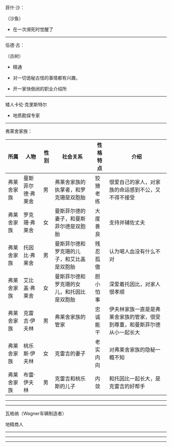 
菲什·沙：

（沙鱼）

- 在一次濒死时觉醒了

---

伍德·古：

（古树）

- 精通

- 对一切诡秘古怪的事情都有兴趣，

- 开一家快倒闭的职业介绍所



---

矮人卡伦·克里斯特尔

- 地质勘探专家



---

弗莱舍家族：

| 所属    | 人物        | 性别 | 社会关系                  | 性格特点 | 介绍                                   |
|-------|-----------|----|-----------------------|------|--------------------------------------|
| 弗莱舍家族 | 曼斯菲尔德·弗莱舍 | 男  | 弗莱舍家族的执掌者，和罗克珊是双胞胎    | 狡猾老练 | 很爱自己的家人，对家族的命运感到不公，又不得不接受            |
| 弗莱舍家族 | 罗克珊·弗莱舍   | 女  | 曼斯菲尔德的妻子，和曼斯菲尔德是双胞胎   | 大度善良 | 支持并辅佐丈夫                              |
| 弗莱舍家族 | 托因比·弗莱舍   | 男  | 曼斯菲尔德和罗克珊的儿子，和艾比盖是双胞胎 | 残忍孤傲 | 认为喝人血没有什么不对                          |
| 弗莱舍家族 | 艾比盖·弗莱舍   | 女  | 曼斯菲尔德和罗克珊的女儿，和托因比是双胞胎 | 胆小怕事 | 深爱着托因比，对家人很孝顺                        |
| 弗莱舍家族 | 克雷吉·伊夫林   | 男  | 弗莱舍家族的管家              | 忠诚能干 | 伊夫林家族一直是是弗莱舍家族的管家，很受到尊重，和曼斯菲尔德从小一起长大 |
| 弗莱舍家族 | 桃乐斯·伊夫林   | 女  | 克雷吉的妻子                | 老实内向 | 对弗莱舍家族的隐秘一概不知                        |
| 弗莱舍家族 | 布雷·伊夫林    | 男  | 克雷吉和桃乐斯的儿子            | 内敛   | 和托因比一起长大，是克雷吉的好帮手                    |


---



---

瓦格纳（Wagner车辆制造者）

地精商人

---


---




---